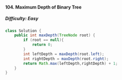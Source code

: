 #### 104. Maximum Depth of Binary Tree
##### Difficulty: Easy

```java
class Solution {
    public int maxDepth(TreeNode root) {
        if (root == null){
            return 0;
        }
        int leftDepth = maxDepth(root.left);
        int rightDepth = maxDepth(root.right);
        return Math.max(leftDepth,rightDepth) + 1;
    }
}
```

